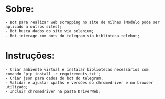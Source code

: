 # Sobre:
    - Bot para realizar web scrapping no site de milhas (Modelo pode ser aplicado a outros sites);
    - Bot busca dados do site via selenium;
    - Bot interage com bots do telegram via biblioteca telebot;

# Instruções:
    - Criar ambiente virtual e instalar bibliotecas necessários com comando 'pip install -r requirements.txt';
    - Criar json para dados do bot do telegram;
    - Validar e ajustar xpaths e versões do chromedriver e no browser utilizado;
    - Incluir chromedriver na pasta DriverWeb;
